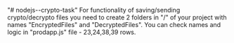 "# nodejs--crypto-task" 
For functionality of saving/sending crypto/decrypto files you need to create 2 folders in "/" of your project with names "EncryptedFiles" and "DecryptedFiles". You can check names and logic in "prodapp.js" file - 23,24,38,39 rows.
